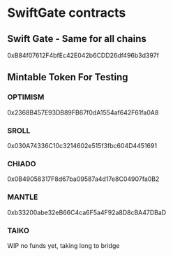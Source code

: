 # SwiftGate contracts

## Swift Gate - Same for all chains

0xB84f07612F4bfEc42E042b6CDD26df496b3d397f

## Mintable Token For Testing

### OPTIMISM

0x2368B457E93DB89FB67f0dA1554af642F61fa0A8

### SROLL

0x030A74336C10c3214602e515f3fbc604D4451691

### CHIADO

0x0B49058317F8d67ba09587a4d17e8C04907fa0B2

### MANTLE

0xb33200abe32eB66C4ca6F5a4F92a8D8cBA47DBaD

### TAIKO

WIP no funds yet, taking long to bridge


